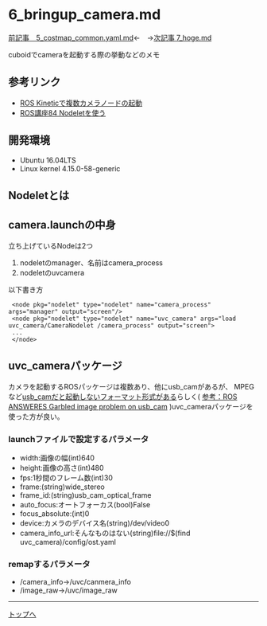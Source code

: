 # 6_bringup_camera.md

[前記事　5_costmap_common.yaml.md](5_costmap_common.yaml.md)←　→[次記事 7_hoge.md](7_bringup_motor.md)

cuboidでcameraを起動する際の挙動などのメモ

## 参考リンク

* [ROS Kineticで複数カメラノードの起動](https://qiita.com/proton_lattice/items/c086bbce7dcc004e11c7)
* [ROS講座84 Nodeletを使う](https://qiita.com/srs/items/2718feee04643b2c8afa)

## 開発環境

* Ubuntu 16.04LTS
* Linux kernel 4.15.0-58-generic

## Nodeletとは

## camera.launchの中身

立ち上げているNodeは2つ

1. nodeletのmanager、名前はcamera_process
2. nodeletのuvcamera

以下書き方
```
 <node pkg="nodelet" type="nodelet" name="camera_process" args="manager" output="screen"/>
 <node pkg="nodelet" type="nodelet" name="uvc_camera" args="load uvc_camera/CameraNodelet /camera_process" output="screen">
 ...
 </node>
```

## uvc_cameraパッケージ

カメラを起動するROSパッケージは複数あり、他にusb_camがあるが、
MPEGなど[usb_camだと起動しないフォーマット形式がある](https://github.com/Nishida-Lab/rosbook_pkgs/issues/53)らしく(
[参考：ROS ANSWERES Garbled image problem on usb_cam](https://answers.ros.org/question/217382/garbled-image-problem-on-usb_cam/)
)uvc_cameraパッケージを使った方が良い。

### launchファイルで設定するパラメータ

* width:画像の幅(int)640
* height:画像の高さ(int)480
* fps:1秒間のフレーム数(int)30
* frame:(string)wide_stereo
* frame_id:(string)usb_cam_optical_frame
* auto_focus:オートフォーカス(bool)False
* focus_absolute:(int)0
* device:カメラのデバイス名(string)/dev/video0
* camera_info_url:そんなものはない(string)file://$(find uvc_camera)/config/ost.yaml

### remapするパラメータ

* /camera_info->/uvc/canmera_info
* /image_raw->/uvc/image_raw

---
[トップへ](#4_explorer.md)

<!--
```
プログラムを書く
```
-->
